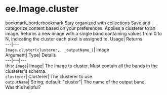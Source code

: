  
#  ee.Image.cluster 
bookmark_borderbookmark Stay organized with collections  Save and categorize content based on your preferences.
Applies a clusterer to an image. Returns a new image with a single band containing values from 0 to N, indicating the cluster each pixel is assigned to. 
Usage| Returns  
---|---  
`Image.cluster(clusterer,  _outputName_)`| Image  
Argument| Type| Details  
---|---|---  
this: `image`| Image| The image to cluster. Must contain all the bands in the clusterer's schema.  
`clusterer`| Clusterer| The clusterer to use.  
`outputName`| String, default: "cluster"| The name of the output band.  
Was this helpful?
